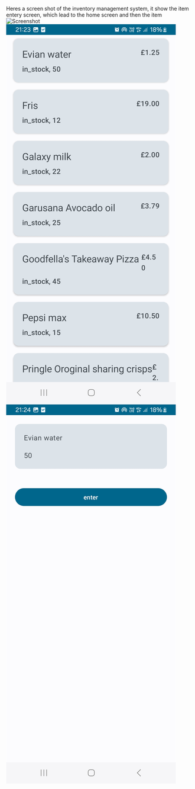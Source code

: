Heres a screen shot of the inventory management system, it show the item entery screen, which lead to the home screen and then the item 
![Screenshot](Screenshot_20240620_211435_Main_App_Store.jpg=250x250)
![Screenshot](Screenshot_20240620_212346_Main_App_Store.jpg)
![Screenshot](Screenshot_20240620_212402_Main_App_Store.jpg)
